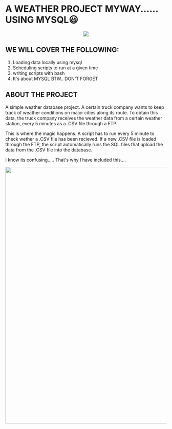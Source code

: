 # **A WEATHER PROJECT MYWAY...... USING MYSQL**😃
<p align="center">
<img  src="https://github.com/gabriel-mwash/weather-db/assets/124787358/c5b91aab-ef08-40e8-8d40-3bbe947cba41">
</p>

## WE WILL COVER THE FOLLOWING:
1. Loading data locally using mysql
2. Scheduling scripts to run at a given time
3. writing scripts with bash
4. It's about MYSQL BTW.. DON'T FORGET

## ABOUT THE PROJECT
A simple weather database project. A certain truck company wants to keep track of weather conditions on major cities along its route.
To obtain this data, the truck company receives the weather data from a certain weather station, every 5 minutes as a .CSV file through 
a FTP. 

This is where the magic happens. A script has to run every 5 minute to check wether a .CSV file has been recieved.
If a new .CSV file is loaded through the FTP, the script automatically runs the SQL files that upload the data from the .CSV file into the 
database. 

I know its confusing..... That's why I have included this.... 
<p align="center">
<img height="800rem" src="https://github.com/gabriel-mwash/weather-db/assets/124787358/42f94eab-86f1-4dbf-8351-64ba4f812104">
</p>
